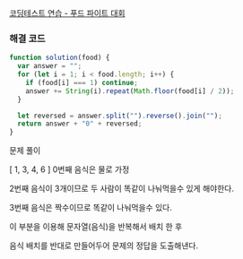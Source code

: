 [코딩테스트 연습 - 푸드 파이트 대회](https://school.programmers.co.kr/learn/courses/30/lessons/134240)

### 해결 코드

```jsx
function solution(food) {
  var answer = "";
  for (let i = 1; i < food.length; i++) {
    if (food[i] === 1) continue;
    answer += String(i).repeat(Math.floor(food[i] / 2));
  }

  let reversed = answer.split("").reverse().join("");
  return answer + "0" + reversed;
}
```

문제 풀이

[ 1, 3, 4, 6 ] 0번째 음식은 물로 가정

2번째 음식이 3개이므로 두 사람이 똑같이 나눠먹을수 있게 해야한다.

3번째 음식은 짝수이므로 똑같이 나눠먹을수 있다.

이 부분을 이용해 문자열(음식)을 반복해서 배치 한 후

음식 배치를 반대로 만들어두어 문제의 정답을 도출해낸다.
